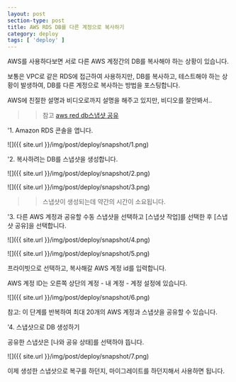 ```yaml
---
layout: post
section-type: post
title: AWS RDS DB를 다른 계정으로 복사하기
category: deploy
tags: [ 'deploy' ]
---
```


AWS를 사용하다보면 서로 다른 AWS 계정간의 DB를 복사해야 하는 상황이 있습니다.  

보통은 VPC로 같은 RDS에 접근하여 사용하지만, DB를 복사하고, 테스트해야 하는 상황이 발생하여, DB를 다른 계정으로 복사하는 방법을 포스팅합니다.  

AWS에 친절한 설명과 비디오로까지 설명을 해주고 있지만, 비디오를 잘안봐서..

>> 참고 [aws red db스냅샷 공유](https://aws.amazon.com/ko/premiumsupport/knowledge-center/rds-snapshots-share-account/)

'1. Amazon RDS 콘솔을 엽니다.

![]({{ site.url }}/img/post/deploy/snapshot/1.png)

'2. 복사하려는 DB를 스냅샷을 생성합니다.

![]({{ site.url }}/img/post/deploy/snapshot/2.png)

![]({{ site.url }}/img/post/deploy/snapshot/3.png)

>> 스냅샷이 생성되는데 약간의 시간이 소요됩니다.

'3. 다른 AWS 계정과 공유할 수동 스냅샷을 선택하고 [스냅샷 작업]를 선택한 후 [스냅샷 공유]을 선택합니다.

![]({{ site.url }}/img/post/deploy/snapshot/4.png)

![]({{ site.url }}/img/post/deploy/snapshot/5.png)

프라이빗으로 선택하고, 복사해갈 AWS 계정 id를 입력합니다.

AWS 계정 ID는 오른쪽 상단의 계정 - 내 계정 - 계정 설정에 있습니다.

![]({{ site.url }}/img/post/deploy/snapshot/6.png)

참고: 이 단계를 반복하여 최대 20개의 AWS 계정과 스냅샷을 공유할 수 있습니다.

'4. 스냅샷으로 DB 생성하기

공유한 스냅샷은 [나와 공유 상태]를 선택하야 뜹니다.

![]({{ site.url }}/img/post/deploy/snapshot/7.png)

이제 생성한 스냅샷으로 복구를 하던지, 마이그레이트를 하던지해서 사용하면 됩니다.


